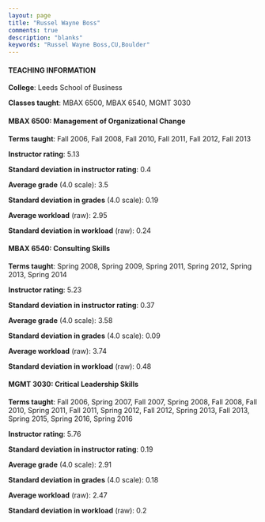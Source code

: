 ```yaml
---
layout: page
title: "Russel Wayne Boss" 
comments: true
description: "blanks"
keywords: "Russel Wayne Boss,CU,Boulder"
---
```

<head>
<script src="https://ajax.googleapis.com/ajax/libs/jquery/2.1.3/jquery.min.js"></script>
<script src="https://dl.dropboxusercontent.com/s/pc42nxpaw1ea4o9/highcharts.js?dl=0"></script>
<!-- <script src="../assets/js/highcharts.js"></script> -->
<style type="text/css">@font-face {
	font-family: "Bebas Neue";
	src: url(https://www.filehosting.org/file/details/544349/BebasNeue Regular.otf) format("opentype");
	}
	h1.Bebas { 
		font-family: "Bebas Neue", Verdana, Tahoma;
	}
</style>
</head>
	   
#### TEACHING INFORMATION

**College**: Leeds School of Business

**Classes taught**: MBAX 6500, MBAX 6540, MGMT 3030

#### MBAX 6500: Management of Organizational Change

**Terms taught**: Fall 2006, Fall 2008, Fall 2010, Fall 2011, Fall 2012, Fall 2013

**Instructor rating**: 5.13

**Standard deviation in instructor rating**: 0.4

**Average grade** (4.0 scale): 3.5

**Standard deviation in grades** (4.0 scale): 0.19

**Average workload** (raw): 2.95

**Standard deviation in workload** (raw): 0.24

#### MBAX 6540: Consulting Skills

**Terms taught**: Spring 2008, Spring 2009, Spring 2011, Spring 2012, Spring 2013, Spring 2014

**Instructor rating**: 5.23

**Standard deviation in instructor rating**: 0.37

**Average grade** (4.0 scale): 3.58

**Standard deviation in grades** (4.0 scale): 0.09

**Average workload** (raw): 3.74

**Standard deviation in workload** (raw): 0.48

#### MGMT 3030: Critical Leadership Skills

**Terms taught**: Fall 2006, Spring 2007, Fall 2007, Spring 2008, Fall 2008, Fall 2010, Spring 2011, Fall 2011, Spring 2012, Fall 2012, Spring 2013, Fall 2013, Spring 2015, Spring 2016, Spring 2016

**Instructor rating**: 5.76

**Standard deviation in instructor rating**: 0.19

**Average grade** (4.0 scale): 2.91

**Standard deviation in grades** (4.0 scale): 0.18

**Average workload** (raw): 2.47

**Standard deviation in workload** (raw): 0.2

